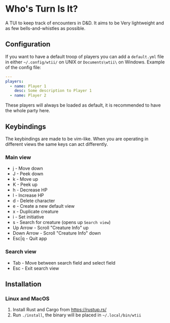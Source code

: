 # Who's Turn Is It?

A TUI to keep track of encounters in D&D. It aims to be Very lightweight and as
few bells-and-whistles as possible.

## Configuration

If you want to have a default troop of players you can add a `default.yml` file
in either `~/.config/wtii/` on UNIX or `Documents\wtii\` on Windows. Example of
the config file:

```yaml
---
players:
  - name: Player 1
    desc: Some description to Player 1
  - name: Player 2
```

These players will always be loaded as default, it is recommended to have the
whole party here.

## Keybindings

The keybindings are made to be vim-like. When you are operating in different
views the same keys can act differently.

### Main view

- j - Move down
- J - Peek down
- k - Move up
- K - Peek up
- h - Decrease HP
- l - Increase HP
- d - Delete character
- e - Create a new default view
- x - Duplicate creature
- i - Set initiative
- s - Search for creature (opens up `Search view`)
- Up Arrow - Scroll "Creature Info" up
- Down Arrow - Scroll "Creature Info" down
- Esc|q - Quit app

### Search view

- Tab - Move between search field and select field
- Esc - Exit search view

## Installation

### Linux and MacOS

1. Install Rust and Cargo from <https://rustup.rs/>
2. Run `./install`, the binary will be placed in `~/.local/bin/wtii`
